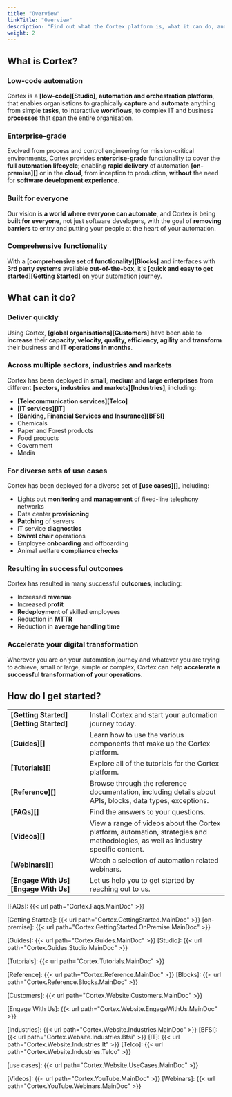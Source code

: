 ```yaml
---
title: "Overview"
linkTitle: "Overview"
description: "Find out what the Cortex platform is, what it can do, and how you can get started?"
weight: 2
---
```


## What is Cortex?

### Low-code automation

Cortex is a **[low-code][Studio]**, **automation and orchestration platform**, that enables organisations to graphically **capture** and **automate** anything from simple **tasks**, to interactive **workflows**, to complex IT and business **processes** that span the entire organisation.

### Enterprise-grade

Evolved from process and control engineering for mission-critical environments, Cortex provides **enterprise-grade** functionality to cover the **full automation lifecycle**; enabling **rapid delivery** of automation **[on-premise][]** or in the **cloud**, from inception to production, **without** the need for **software development experience**.

### Built for everyone

Our vision is **a world where everyone can automate**, and Cortex is being **built for everyone**, not just software developers, with the goal of **removing barriers** to entry and putting your people at the heart of your automation.

### Comprehensive functionality

With a **[comprehensive set of functionality][Blocks]** and interfaces with **3rd party systems** available **out-of-the-box**, it's **[quick and easy to get started][Getting Started]** on your automation journey.

## What can it do?

### Deliver quickly

Using Cortex, **[global organisations][Customers]** have been able to **increase** their **capacity, velocity, quality, efficiency, agility** and **transform** their business and IT **operations in months**.

### Across multiple sectors, industries and markets

Cortex has been deployed in **small**, **medium** and **large enterprises** from different **[sectors, industries and markets][Industries]**, including:

* **[Telecommunication services][Telco]**
* **[IT services][IT]**
* **[Banking, Financial Services and Insurance][BFSI]**
* Chemicals
* Paper and Forest products
* Food products
* Government
* Media

### For diverse sets of use cases

Cortex has been deployed for a diverse set of **[use cases][]**, including:

* Lights out **monitoring** and **management** of fixed-line telephony networks
* Data center **provisioning**
* **Patching** of servers
* IT service **diagnostics**
* **Swivel chair** operations
* Employee **onboarding** and offboarding
* Animal welfare **compliance checks**

### Resulting in successful outcomes

Cortex has resulted in many successful **outcomes**, including:

* Increased **revenue**
* Increased **profit**
* **Redeployment** of skilled employees
* Reduction in **MTTR**
* Reduction in **average handling time**

### Accelerate your digital transformation

Wherever you are on your automation journey and whatever you are trying to achieve, small or large, simple or complex, Cortex can help **accelerate a successful transformation of your operations**.

## How do I get started?

|||
|-----------|-------------|
|**[Getting&nbsp;Started][Getting Started]**|Install Cortex and start your automation journey today.|
|**[Guides][]**|Learn how to use the various components that make up the Cortex platform.|
|**[Tutorials][]**|Explore all of the tutorials for the Cortex platform.|
|**[Reference][]**|Browse through the reference documentation, including details about APIs, blocks, data types, exceptions.|
|**[FAQs][]**|Find the answers to your questions.|
|**[Videos][]**|View a range of videos about the Cortex platform, automation, strategies and methodologies, as well as industry specific content.|
|**[Webinars][]**|Watch a selection of automation related webinars.|
|**[Engage&nbsp;With&nbsp;Us][Engage With Us]**|Let us help you to get started by reaching out to us.|

[FAQs]: {{< url path="Cortex.Faqs.MainDoc" >}}

[Getting Started]: {{< url path="Cortex.GettingStarted.MainDoc" >}}
[on-premise]: {{< url path="Cortex.GettingStarted.OnPremise.MainDoc" >}}

[Guides]: {{< url path="Cortex.Guides.MainDoc" >}}
[Studio]: {{< url path="Cortex.Guides.Studio.MainDoc" >}}

[Tutorials]: {{< url path="Cortex.Tutorials.MainDoc" >}}

[Reference]: {{< url path="Cortex.Reference.MainDoc" >}}
[Blocks]: {{< url path="Cortex.Reference.Blocks.MainDoc" >}}

[Customers]: {{< url path="Cortex.Website.Customers.MainDoc" >}}

[Engage With Us]: {{< url path="Cortex.Website.EngageWithUs.MainDoc" >}}

[Industries]: {{< url path="Cortex.Website.Industries.MainDoc" >}}
[BFSI]: {{< url path="Cortex.Website.Industries.Bfsi" >}}
[IT]: {{< url path="Cortex.Website.Industries.It" >}}
[Telco]: {{< url path="Cortex.Website.Industries.Telco" >}}

[use cases]: {{< url path="Cortex.Website.UseCases.MainDoc" >}}

[Videos]: {{< url path="Cortex.YouTube.MainDoc" >}}
[Webinars]: {{< url path="Cortex.YouTube.Webinars.MainDoc" >}}

